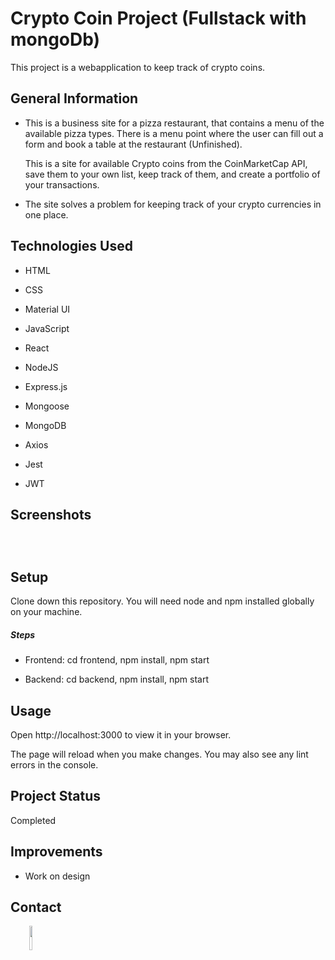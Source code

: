 <h1>Crypto Coin Project (Fullstack with mongoDb)</h1>
<p>This project is a webapplication to keep track of crypto coins.</p><h2>General Information</h2>
<ul>
<li>This is a business site for a pizza restaurant, that contains a menu of the available pizza types. There is a menu point where the user can fill out a form and book a table at the restaurant (Unfinished).

This is a site for available Crypto coins from the CoinMarketCap API, save them to your own list, keep track of them, and create a portfolio of your transactions.

</li>
</ul><ul>
<li>The site solves a problem for keeping track of your crypto currencies in one place.</li>
</ul><h2>Technologies Used</h2>
<ul>
<li>HTML</li>
</ul><ul>
<li>CSS</li>
</ul><ul>
<li>Material UI</li>
</ul><ul>
<li>JavaScript</li>
</ul><ul>
<li>React</li>
</ul><ul>
<li>NodeJS</li>
</ul><ul>
<li>Express.js</li>
</ul><ul>
<li>Mongoose</li>
</ul><ul>
<li>MongoDB</li>
</ul><ul>
<li>Axios</li>
</ul><ul>
<li>Jest</li>
</ul><ul>
<li>JWT</li>
</ul><h2>Screenshots</h2>
<p><img src="" alt=""></p><p><img src="" alt=""></p><p><img src="" alt=""></p><h2>Setup</h2>
<p>Clone down this repository. You will need node and npm installed globally on your machine.</p><h5>Steps</h5><ul>
<li>Frontend: cd frontend, npm install, npm start</li>
</ul><ul>
<li>Backend: cd backend, npm install, npm start</li>
</ul><h2>Usage</h2>
<p>Open http://localhost:3000 to view it in your browser.</p>
<p>The page will reload when you make changes. You may also see any lint errors in the console.</p><h2>Project Status</h2>
<p>Completed</p><h2>Improvements</h2>
<ul>
<li>Work on design</li>
</ul><h2>Contact</h2>
<p><span style="margin-right: 30px;"></span><a href="https://www.linkedin.com/in/nagyjon/"><img target="_blank" src="https://cdn.jsdelivr.net/gh/devicons/devicon/icons/linkedin/linkedin-original.svg" style="width: 10%;"></a></p>